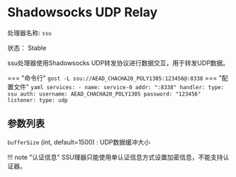 # Shadowsocks UDP Relay

处理器名称: `ssu`

状态： Stable

ssu处理器使用Shadowsocks UDP转发协议进行数据交互，用于转发UDP数据。

=== "命令行"
    ```
	gost -L ssu://AEAD_CHACHA20_POLY1305:123456@:8338
	```
=== "配置文件"
    ```yaml
	services:
	- name: service-0
	  addr: ":8338"
	  handler:
		type: ssu
		auth:
		  username: AEAD_CHACHA20_POLY1305
		  password: "123456"
	  listener:
		type: udp
	```

## 参数列表

`bufferSize` (int, default=1500)
:    UDP数据缓冲大小

!!! note "认证信息"
    SSU理器只能使用单认证信息方式设置加密信息，不能支持认证器。